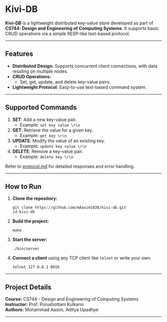 # **Kivi-DB**  

**Kivi-DB** is a lightweight distributed key-value store developed as part of **CS744: Design and Engineering of Computing Systems**. It supports basic CRUD operations via a simple RESP-like text-based protocol.

---

## **Features**  
- **Distributed Design:** Supports concurrent client connections, with data residing on multiple nodes.
- **CRUD Operations:**  
  - Set, get, update, and delete key-value pairs.  
- **Lightweight Protocol:** Easy-to-use text-based command system.  

---

## **Supported Commands**  
1. **SET**: Add a new key-value pair.  
   - Example: `set key value \r\n`  
2. **GET**: Retrieve the value for a given key.  
   - Example: `get key \r\n`  
3. **UPDATE**: Modify the value of an existing key.  
   - Example: `update key value \r\n`  
4. **DELETE**: Remove a key-value pair.  
   - Example: `delete key \r\n`  

Refer to [protocol.md](./docs/protocol.md) for detailed responses and error handling.

---

## **How to Run**  
1. **Clone the repository:**  
   ```
   git clone https://github.com/mAasim1026/kivi-db.git
   cd kivi-db
   ```
2. **Build the project:**  
   ```
   make
   ```
3. **Start the server:**  
   ```
   ./bin/server
   ```
4. **Connect a client** using any TCP client like `telnet` or write your own. 
    ```
    telnet 127.0.0.1 8010
    ```

---

## **Project Details**  
**Course:** CS744 - Design and Engineering of Computing Systems  
**Instructor:** Prof. Purushottam Kulkarni  
**Authors:** Mohammad Aasim, Aditya Upadhye

---
